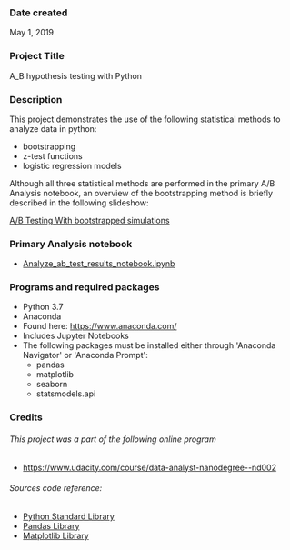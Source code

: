 ### Date created
May 1, 2019

### Project Title
A_B hypothesis testing with Python

### Description
This project demonstrates the use of the following statistical methods to analyze data in python:

* bootstrapping
* z-test functions
* logistic regression models

Although all three statistical methods are performed in the primary A/B Analysis notebook, an overview of the bootstrapping method is 
briefly described in the following slideshow:

[A/B Testing With bootstrapped simulations](https://jeff-va.github.io/hypothesis_testing_project/slide_deck.slides.html)

### Primary Analysis notebook

* [Analyze_ab_test_results_notebook.ipynb](https://github.com/Jeff-VA/hypothesis_testing_project/blob/master/Analyze_ab_test_results_notebook.ipynb)


### Programs and required packages

* Python 3.7
* Anaconda
 * Found here: https://www.anaconda.com/
 * Includes Jupyter Notebooks
* The following packages must be installed either through 'Anaconda Navigator' or 'Anaconda Prompt':
  * pandas
  * matplotlib
  * seaborn
  * statsmodels.api

### Credits

###### This project was a part of the following online program

* https://www.udacity.com/course/data-analyst-nanodegree--nd002

###### Sources code reference:

* [Python Standard Library](https://docs.python.org/3/library/)
* [Pandas Library](https://pandas.pydata.org/pandas-docs/stable/)
* [Matplotlib Library](https://matplotlib.org/api/_as_gen/matplotlib.pyplot.html)
